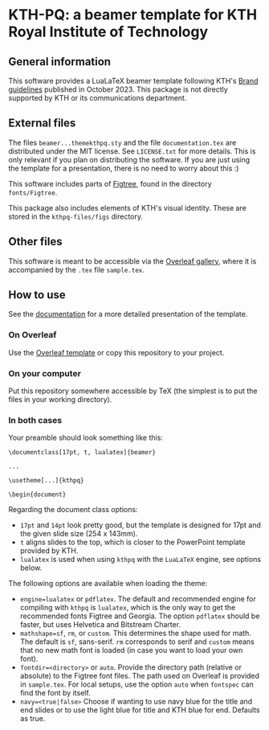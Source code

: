 KTH-PQ: a beamer template for KTH Royal Institute of Technology
===============================================================

General information
-------------------

This software provides a LuaLaTeX beamer template following KTH's
[Brand guidelines](https://intra.kth.se/en/administration/kommunikation/varumarke/grafiskprofil/kth-s-grafiska-profil-1.844676)
published in October 2023. This package is not directly supported by KTH or
its communications department.

External files
--------------

The files `beamer...themekthpq.sty` and the file `documentation.tex` are
distributed under the MIT license. See `LICENSE.txt` for more details. This is
only relevant if you plan on distributing the software. If you are just
using the template for a presentation, there is no need to worry about this :)

This software includes parts of
[Figtree](https://github.com/erikdkennedy/figtree/tree/master), found in the
directory `fonts/Figtree`.

This package also includes elements of KTH's visual identity. These are stored
in the `kthpq-files/figs` directory.

Other files
-----------

This software is meant to be accessible via the
[Overleaf gallery](https://www.overleaf.com/gallery/tagged/kth), where it is
accompanied by the `.tex` file `sample.tex`.

How to use
----------

See the [documentation](https://github.com/th-rtyf-re/kthpq-docs) for a more
detailed presentation of the template.

### On Overleaf

Use the [Overleaf template](https://www.overleaf.com/latex/templates/kthpq-a-kth-beamer-template/ntqfkcrrsbhf)
or copy this repository to your project.

### On your computer

Put this repository somewhere accessible by TeX (the simplest is to put the
files in your working directory).

### In both cases

Your preamble should look something like this:
    
    \documentclass[17pt, t, lualatex]{beamer}
    
    ...
    
    \usetheme[...]{kthpq}
    
    \begin{document}

Regarding the document class options:
- `17pt` and `14pt` look pretty good, but the template is designed for 17pt and
  the given slide size (254 x 143mm).
- `t` aligns slides to the top, which is closer to the PowerPoint template
  provided by KTH.
- `lualatex` is used when using `kthpq` with the `LuaLaTeX` engine, see options
  below.

The following options are available when loading the theme:
- `engine=lualatex` or `pdflatex`. The default and recommended engine
  for compiling with `kthpq` is `lualatex`, which is the only way to get the
  recommended fonts Figtree and Georgia. The option `pdflatex` should be
  faster, but uses Helvetica and Bitstream Charter.
- `mathshape=sf`, `rm`, or `custom`. This determines the shape used for math.
  The default is `sf`, sans-serif. `rm` corresponds to serif and `custom`
  means that no new math font is loaded (in case you want to load your own
  font).
- `fontdir=<directory>` or `auto`. Provide the directory path (relative or
  absolute) to the Figtree font files. The path used on Overleaf is provided
  in `sample.tex`. For local setups, use the option `auto` when `fontspec` can
  find the font by itself.
- `navy=<true|false>` Choose if wanting to use navy blue for the title and end slides or to use the light blue for title and KTH blue for end. Defaults as true.
